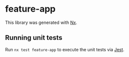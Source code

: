 # feature-app

This library was generated with [Nx](https://nx.dev).

## Running unit tests

Run `nx test feature-app` to execute the unit tests via [Jest](https://jestjs.io).
